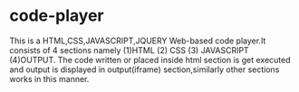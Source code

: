 # code-player
This is a HTML,CSS,JAVASCRIPT,JQUERY Web-based code player.It consists of 4 sections namely (1)HTML (2) CSS (3) JAVASCRIPT (4)OUTPUT.
The code written or placed inside html section is get executed and output is displayed in output(iframe) section,similarly other sections works in this manner.
